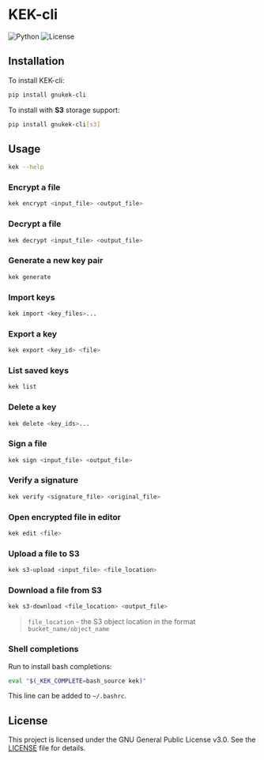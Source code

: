 # KEK-cli

![Python](https://img.shields.io/badge/Python->=3.10-orange)
![License](https://img.shields.io/pypi/l/gnukek)

## Installation

To install KEK-cli:

```sh
pip install gnukek-cli
```

To install with **S3** storage support:

```sh
pip install gnukek-cli[s3]
```

## Usage

```sh
kek --help
```

### Encrypt a file

```sh
kek encrypt <input_file> <output_file>
```

### Decrypt a file

```sh
kek decrypt <input_file> <output_file>
```

### Generate a new key pair

```sh
kek generate
```

### Import keys

```sh
kek import <key_files>...
```

### Export a key

```sh
kek export <key_id> <file>
```

### List saved keys

```sh
kek list
```

### Delete a key

```sh
kek delete <key_ids>...
```

### Sign a file

```sh
kek sign <input_file> <output_file>
```

### Verify a signature

```sh
kek verify <signature_file> <original_file>
```

### Open encrypted file in editor

```sh
kek edit <file>
```

### Upload a file to S3

```sh
kek s3-upload <input_file> <file_location>
```

### Download a file from S3

```sh
kek s3-download <file_location> <output_file>
```

> `file_location` - the S3 object location in the format `bucket_name/object_name`

### Shell completions

Run to install bash completions:

```sh
eval "$(_KEK_COMPLETE=bash_source kek)"
```

This line can be added to `~/.bashrc`.

## License

This project is licensed under the GNU General Public License v3.0. See the [LICENSE](LICENSE) file for details.
